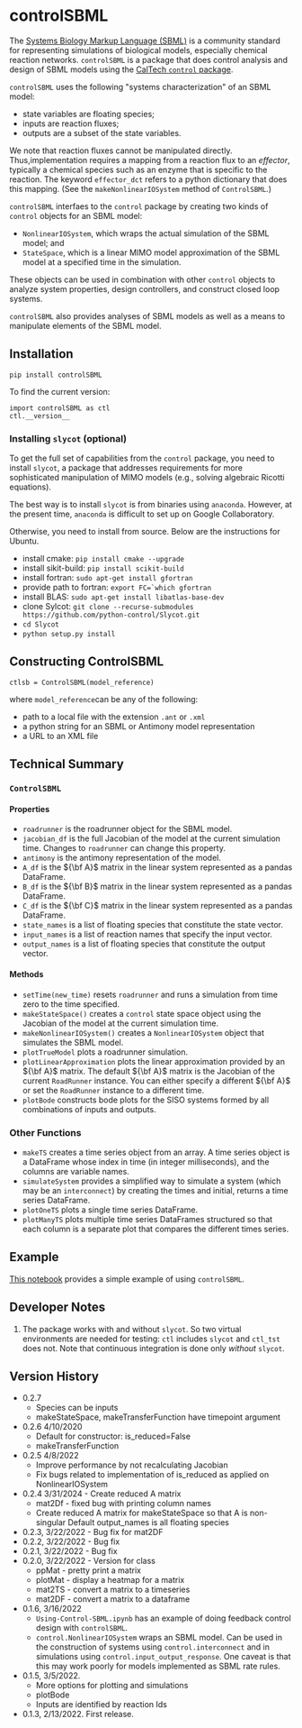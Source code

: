 # controlSBML
 The [Systems Biology Markup Language (SBML)](https://co.mbine.org/standards/sbml) is a community standard for representing
simulations of biological models, especially chemical reaction networks.
``controlSBML`` is a package that does control analysis and design of SBML models using
the [CalTech ``control`` package](http://python-control.sourceforge.net/manual/).

``controlSBML`` uses the following "systems characterization" of an SBML model:

* state variables are floating species;
* inputs are reaction fluxes;
* outputs are a subset of the state variables.

We note that reaction fluxes cannot be manipulated directly. Thus,implementation requires a mapping from a reaction flux to an *effector*, typically a chemical
species such as an enzyme that is specific to the reaction.
The keyword ``effector_dct`` refers to a python dictionary that does this mapping.
(See the ``makeNonlinearIOSystem`` method of ``ControlSBML``.)

``controlSBML`` interfaes to the ``control`` package by creating two kinds of ``control`` objects for an SBML model:

* ``NonlinearIOSystem``, which wraps the actual simulation of the SBML model; and
* ``StateSpace``, which is a linear MIMO model approximation of the SBML model at a specified time in the simulation.

These objects can be used in combination with other ``control`` objects to analyze system properties,
design controllers, and construct closed loop systems.

``controlSBML`` also provides analyses of SBML models as well as a means to manipulate
elements of the SBML model.

## Installation
``pip install controlSBML``

To find the current version:
```
import controlSBML as ctl
ctl.__version__
```

### Installing ``slycot`` (optional)
To get the full set of capabilities from the ``control`` package,
you need to install ``slycot``, a package that addresses requirements
for more sophisticated manipulation of MIMO models (e.g.,
solving algebraic Ricotti equations).

The best way is to install ``slycot`` is from binaries using ``anaconda``.
However,
at the present time, ``anaconda`` is difficult to set up on
Google Collaboratory.

Otherwise, you need to install from source. Below are the instructions
for Ubuntu.

* install cmake: ``pip install cmake --upgrade``
* install sikit-build: ``pip install scikit-build``
* install fortran: ``sudo apt-get install gfortran``
* provide path to fortran: ``export FC=`which gfortran``
* install BLAS: ``sudo apt-get install libatlas-base-dev``
* clone Sylcot: ``git clone --recurse-submodules https://github.com/python-control/Slycot.git``
* ``cd Slycot``
* ``python setup.py install`` 

## Constructing ControlSBML
```
ctlsb = ControlSBML(model_reference)
```
 where
``model_reference``can be any of the following:
* path to a local file with the extension ``.ant`` or ``.xml``
* a python string for an SBML or Antimony model representation
* a URL to an XML file

## Technical Summary

### ``ControlSBML``
#### Properties
* ``roadrunner`` is the roadrunner object for the SBML model.
* ``jacobian_df`` is the full Jacobian of the model at the current simulation time. Changes to ``roadrunner`` can change this property.
* ``antimony`` is the antimony representation of the model.
* ``A_df`` is the ${\bf A}$ matrix in the linear system represented as a pandas DataFrame.
* ``B_df`` is the ${\bf B}$ matrix in the linear system represented as a pandas DataFrame.
* ``C_df`` is the ${\bf C}$ matrix in the linear system represented as a pandas DataFrame.
* ``state_names`` is a list of floating species that constitute the state vector.
* ``input_names`` is a list of reaction names that specify the input vector.
* ``output_names`` is a list of floating species that constitute the output vector.

#### Methods
* ``setTime(new_time)`` resets ``roadrunner`` and runs a simulation from time zero to the time specified.
* ``makeStateSpace()`` creates a ``control`` state space object using the Jacobian of the model at the current simulation time.
* ``makeNonlinearIOSystem()`` creates a ``NonlinearIOSystem`` object that simulates the SBML model.
* ``plotTrueModel`` plots a roadrunner simulation.
* ``plotLinearApproximation`` plots the linear approximation provided by an ${\bf A}$ matrix. The default ${\bf A}$ matrix
is the Jacobian of the current ``RoadRunner`` instance. You can either specify a different ${\bf A}$ or set the ``RoadRunner`` instance to a different time.
* ``plotBode`` constructs bode plots for the SISO systems formed by all combinations of inputs and outputs.

### Other Functions
* ``makeTS`` creates a time series object from an array. A time series object is a DataFrame whose index in time (in integer milliseconds),
and the columns are variable names.
* ``simulateSystem`` provides a simplified way to simulate a system (which may be an ``interconnect``) by creating the times and initial,
returns a time series DataFrame.
* ``plotOneTS`` plots a single time series DataFrame.
* ``plotManyTS`` plots multiple time series DataFrames structured so that each column is a separate plot that compares the different times series.

## Example

[This notebook](https://github.com/ModelEngineering/controlSBML/blob/main/notebooks/Using-Control-SBML.ipynb) provides a simple example of using ``controlSBML``.

## Developer Notes
1. The package works with and without ``slycot``. So two virtual environments are needed for testing: ``ctl`` includes ``slycot`` and ``ctl_tst`` does not. Note
that continuous integration is done only *without* ``slycot``.

## Version History
* 0.2.7
  * Species can be inputs
  * makeStateSpace, makeTransferFunction have timepoint argument
* 0.2.6 4/10/2020
  * Default for constructor: is_reduced=False
  * makeTransferFunction
* 0.2.5 4/8/2022
  * Improve performance by not recalculating Jacobian
  * Fix bugs related to implementation of is_reduced as applied on NonlinearIOSystem
* 0.2.4 3/31/2024 - Create reduced A matrix
  * mat2Df - fixed bug with printing column names
  * Create reduced A matrix for makeStateSpace so that A is non-singular
    Default output_names is all floating species
* 0.2.3, 3/22/2022 - Bug fix for mat2DF
* 0.2.2, 3/22/2022 - Bug fix
* 0.2.1, 3/22/2022 - Bug fix
* 0.2.0, 3/22/2022 - Version for class
  * ppMat - pretty print a matrix
  * plotMat - display a heatmap for a matrix
  * mat2TS - convert a matrix to a timeseries
  * mat2DF - convert a matrix to a dataframe
* 0.1.6, 3/16/2022
  * ``Using-Control-SBML.ipynb`` has an example of doing feedback control design
with ``controlSBML``.
  * ``control.NonlinearIOSystem`` wraps an SBML model. Can be used
    in the construction of systems using ``control.interconnect`` and in simulations using ``control.input_output_response``. One caveat is that this may work poorly for models implemented as SBML rate rules.
* 0.1.5, 3/5/2022.
  * More options for plotting and simulations
  * plotBode
  * Inputs are identified by reaction Ids
* 0.1.3, 2/13/2022. First release.

